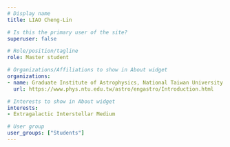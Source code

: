 ```yaml
---
# Display name
title: LIAO Cheng-Lin

# Is this the primary user of the site?
superuser: false

# Role/position/tagline
role: Master student

# Organizations/Affiliations to show in About widget
organizations:
- name: Graduate Institute of Astrophysics, National Taiwan University
  url: https://www.phys.ntu.edu.tw/astro/engastro/Introduction.html

# Interests to show in About widget
interests:
- Extragalactic Interstellar Medium

# User group
user_groups: ["Students"]
---
```

